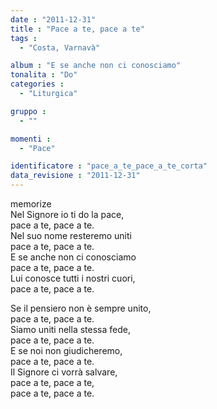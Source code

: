```yaml
---
date : "2011-12-31"
title : "Pace a te, pace a te"
tags : 
  - "Costa, Varnavà"

album : "E se anche non ci conosciamo"
tonalita : "Do"
categories : 
  - "Liturgica"

gruppo : 
  - ""

momenti : 
  - "Pace"

identificatore : "pace_a_te_pace_a_te_corta"
data_revisione : "2011-12-31"
---
```

  
  
  
  
  
  
  
  
  
memorize  
 Nel Signore io ti do la pace,  
pace a te, pace a te.  
Nel suo nome resteremo uniti  
pace a te, pace a te.  
E se anche non ci conosciamo  
pace a te, pace a te.  
Lui conosce tutti i nostri cuori,  
pace a te, pace a te.   
  
  
Se il pensiero non è sempre unito,  
pace a te, pace a te.  
Siamo uniti nella stessa fede,  
pace a te, pace a te.   
E se noi non giudicheremo,  
pace a te, pace a te.  
Il Signore ci vorrà salvare,  
pace a te, pace a te,  
pace a te, pace a te.    
  
  
  
